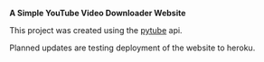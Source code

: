 **A Simple YouTube Video Downloader Website**

This project was created using the [pytube](https://github.com/pytube/pytube) api.

Planned updates are testing deployment of the website to heroku.
